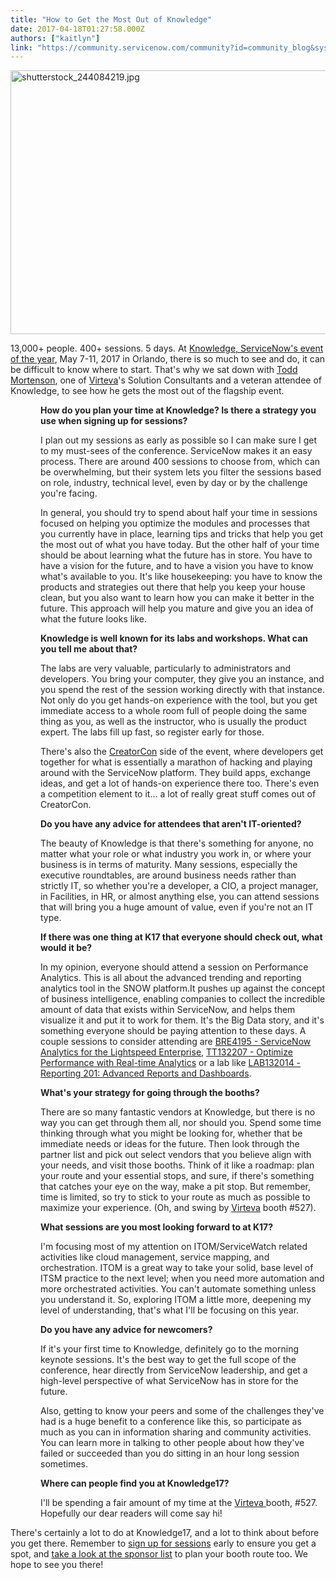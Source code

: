 ```yaml
---
title: "How to Get the Most Out of Knowledge"
date: 2017-04-18T01:27:58.000Z
authors: ["kaitlyn"]
link: "https://community.servicenow.com/community?id=community_blog&sys_id=2becee65dbd0dbc01dcaf3231f9619a7"
---
```

<p><span style="color: #222222;"><img   alt="shutterstock_244084219.jpg" class="image-1 jive-image" src="0f09c402db1c1304b322f4621f961959.iix" style="width: 620px; height: 422px;"/></span></p><p><span style="color: #222222;">13,000+ people. 400+ sessions. 5 days. At </span><a title="nowledge.servicenow.com/" href="https://knowledge.servicenow.com/">Knowledge, ServiceNow's event of the year</a><span style="color: #222222;">, May 7-11, 2017 in Orlando, there is so much to see and do, it can be difficult to know where to start. That's why we sat down with </span><a title="ww.linkedin.com/in/tmortenson/" href="https://www.linkedin.com/in/tmortenson/">Todd Mortenson</a><span style="color: #222222;">, one of <a title="w.virteva.com/" href="http://www.virteva.com/">Virteva</a>'s Solution Consultants and a veteran attendee of Knowledge, to see how he gets the most out of the flagship event.</span></p><p></p><p style="margin-left: .5in; margin-bottom: .0001pt;"><span style="color: #222222; background: white;"><strong>How do you plan your time at Knowledge? Is there a strategy you use when signing up for sessions?</strong></span></p><p style="margin-left: .5in;"><span style="color: #222222; background: white;">I plan out my sessions as early as possible so I can make sure I get to my must-sees of the conference. ServiceNow makes it an easy process. There are around 400 sessions to choose from, which can be overwhelming, but their system lets you filter the sessions based on role, industry, technical level, even by day or by the challenge you're facing</span><span style="color: #222222;">.</span></p><p style="margin-left: .5in;"><span style="color: #222222;">In general, you should try to spend about half your time in sessions focused on helping you optimize the modules and processes that you currently have in place, learning tips and tricks that help you get the most out of what you have today. But the other half of your time should be about learning what the future has in store. You have to have a vision for the future, and to have a vision you have to know what's available to you. It's like housekeeping: you have to know the products and strategies out there that help you keep your house clean, but you also want to learn how you can make it better in the future. This approach will help you mature and give you an idea of what the future looks like.<strong> </strong></span></p><p style="margin-left: .5in;"></p><p style="margin-left: .5in;"><span style="color: #222222;"><strong>Knowledge is well known for its labs and workshops. What can you tell me about that?</strong></span></p><p style="margin-left: .5in;"><span style="color: #222222;">The labs are very valuable, particularly to administrators and developers. You bring your computer, they give you an instance, and you spend the rest of the session working directly with that instance. Not only do you get hands-on experience with the tool, but you get immediate access to a whole room full of people doing the same thing as you, as well as the instructor, who is usually the product expert. The labs fill up fast, so register early for those.</span></p><p style="margin-left: .5in;"><span style="color: #222222;">There's also the </span><a title="nowledge.servicenow.com/creatorcon.html" href="https://knowledge.servicenow.com/creatorcon.html">CreatorCon</a><span style="color: #222222;"> side of the event, where developers get together for what is essentially a marathon of hacking and playing around with the ServiceNow platform. They build apps, exchange ideas, and get a lot of hands-on experience there too. There's even a competition element to it… a lot of really great stuff comes out of CreatorCon.</span></p><p style="margin-left: .5in;"></p><p style="margin-left: .5in;"><span style="color: #222222; background: white;"><strong>Do you have any advice for attendees that aren't IT-oriented?</strong></span></p><p style="margin-left: .5in;"><span style="color: #222222;">The beauty of Knowledge is that there's something for anyone, no matter what your role or what industry you work in, or where your business is in terms of maturity. Many sessions, especially the executive roundtables, are around business needs rather than strictly IT, so whether you're a developer, a CIO, a project manager, in Facilities, in HR, or almost anything else, you can attend sessions that will bring you a huge amount of value, even if you're not an IT type.   </span></p><p style="margin-left: .5in;"></p><p style="margin-left: .5in; margin-bottom: .0001pt;"><span style="color: #222222; background: white;"><strong>If there was one thing at K17 that everyone should check out, what would it be?</strong></span></p><p style="margin-left: .5in;"><span style="color: #222222;">In my opinion, everyone should attend a session on Performance Analytics. This is all about the advanced trending and reporting analytics tool in the SNOW platform.It pushes up against the concept of business intelligence, enabling companies to collect the incredible amount of data that exists within ServiceNow, and helps them visualize it and put it to work for them. It's the Big Data story, and it's something everyone should be paying attention to these days. A couple sessions to consider attending are </span><a href="https://knowledge.servicenowevents.com/connect/sessionDetail.ww?SESSION_ID=4195"><span style="color: #222222;">BRE4195 - ServiceNow Analytics for the Lightspeed Enterprise</span></a><span style="color: #222222;">, </span><a href="https://knowledge.servicenowevents.com/connect/sessionDetail.ww?SESSION_ID=132207"><span style="color: #222222;">TT132207 - Optimize Performance with Real-time Analytics</span></a><span style="color: #222222;"> or a lab like </span><a href="https://knowledge.servicenowevents.com/connect/sessionDetail.ww?SESSION_ID=132014"><span style="color: #222222;">LAB132014 - Reporting 201: Advanced Reports and Dashboards</span></a><span style="color: #222222;">.</span></p><p style="margin-left: .5in;"></p><p style="margin-left: .5in;"><span style="color: #222222;"><strong>What's your strategy for going through the booths?</strong></span></p><p style="margin-left: .5in;"><span style="color: #222222;">There are so many fantastic vendors at Knowledge, but there is no way you can get through them all, nor should you. Spend some time thinking through what you might be looking for, whether that be immediate needs or ideas for the future. Then look through the partner list and pick out select vendors that you believe align with your needs, and visit those booths. Think of it like a roadmap: plan your route and your essential stops, and sure, if there's something that catches your eye on the way, make a pit stop. But remember, time is limited, so try to stick to your route as much as possible to maximize your experience. (Oh, and swing by <a title="w.virteva.com/" href="http://www.virteva.com/">Virteva</a> booth #527).</span></p><p style="margin-left: .5in;"></p><p style="margin-left: .5in; margin-bottom: .0001pt;"><span style="color: #222222; background: white;"><strong>What sessions are you most looking forward to at K17?</strong></span></p><p style="margin-left: .5in;"><span style="color: #222222;">I'm focusing most of my attention on ITOM/ServiceWatch related activities like cloud management, service mapping, and orchestration. ITOM is a great way to take your solid, base level of ITSM practice to the next level; when you need more automation and more orchestrated activities. You can't automate something unless you understand it. So, exploring ITOM a little more, deepening my level of understanding, that's what I'll be focusing on this year.</span></p><p style="margin-left: .5in;"></p><p style="margin-left: .5in; margin-bottom: .0001pt;"><span style="color: #222222; background: white;"><strong>Do you have any advice for newcomers?</strong></span></p><p style="margin-left: .5in;"><span style="color: #222222;">If it's your first time to Knowledge, definitely go to the morning keynote sessions. It's the best way to get the full scope of the conference, hear directly from ServiceNow leadership, and get a high-level perspective of what ServiceNow has in store for the future.</span></p><p style="margin-left: .5in;"><span style="color: #222222;">Also, getting to know your peers and some of the challenges they've had is a huge benefit to a conference like this, so participate as much as you can in information sharing and community activities. You can learn more in talking to other people about how they've failed or succeeded than you do sitting in an hour long session sometimes. </span></p><p style="margin-left: .5in;"></p><p style="margin-left: .5in; margin-bottom: .0001pt;"><span style="color: #222222; background: white;"><strong>Where can people find you at Knowledge17?</strong></span></p><p style="margin-left: .5in;"><span style="color: #222222;">I'll be spending a fair amount of my time at the <a title="w.virteva.com/" href="http://www.virteva.com/">Virteva </a>booth, #527. Hopefully our dear readers will come say hi!</span></p><p style="margin-left: .5in;"></p><p><span style="color: #222222;">There's certainly a lot to do at Knowledge17, and a lot to think about before you get there. Remember to </span><a title="nowledge.servicenowevents.com/connect/search.ww" href="https://knowledge.servicenowevents.com/connect/search.ww">sign up for sessions</a><span style="color: #222222;"> early to ensure you get a spot, and </span><a title="nowledge.servicenow.com/sponsors.html" href="https://knowledge.servicenow.com/sponsors.html">take a look at the sponsor list</a><span style="color: #222222;"> to plan your booth route too. We hope to see you there!</span></p>